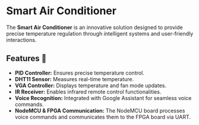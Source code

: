 # Smart Air Conditioner

The **Smart Air Conditioner** is an innovative solution designed to provide precise temperature regulation through intelligent systems and user-friendly interactions.

## Features 🚀

- **PID Controller:** Ensures precise temperature control.
- **DHT11 Sensor:** Measures real-time temperature.
- **VGA Controller:** Displays temperature and fan mode updates.
- **IR Receiver:** Enables infrared remote control functionalities.
- **Voice Recognition:** Integrated with Google Assistant for seamless voice commands.
- **NodeMCU & FPGA Communication:** The NodeMCU board processes voice commands and communicates them to the FPGA board via UART.
